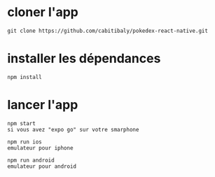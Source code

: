 # cloner l'app

```git clone https://github.com/cabitibaly/pokedex-react-native.git```

# installer les dépendances

```npm install```

# lancer l'app

```
npm start
si vous avez "expo go" sur votre smarphone
``` 

``` 
npm run ios 
emulateur pour iphone
``` 

``` 
npm run android 
emulateur pour android
``` 